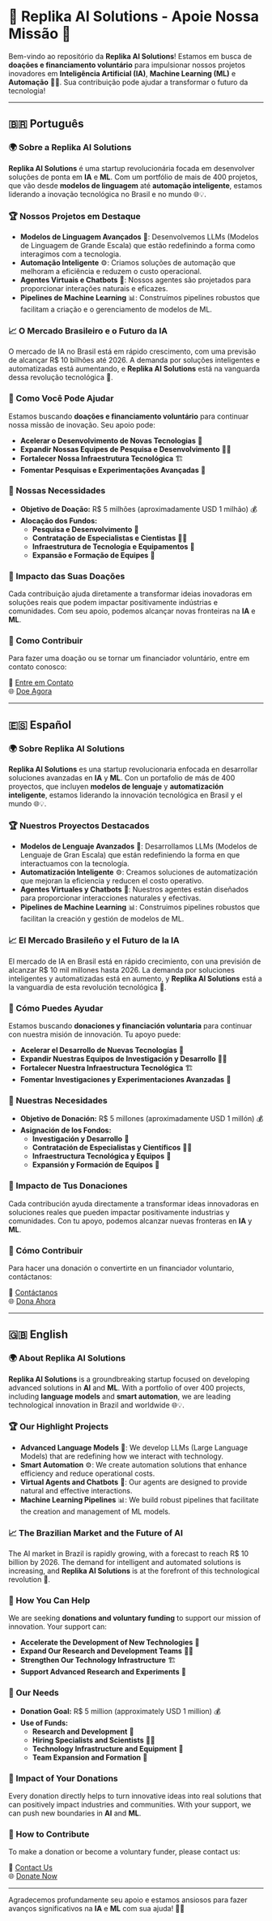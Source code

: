 # 🌟 Replika AI Solutions - Apoie Nossa Missão 🤝

Bem-vindo ao repositório da **Replika AI Solutions**! Estamos em busca de **doações e financiamento voluntário** para impulsionar nossos projetos inovadores em **Inteligência Artificial (IA)**, **Machine Learning (ML)** e **Automação** 🤖🚀. Sua contribuição pode ajudar a transformar o futuro da tecnologia!

---

## 🇧🇷 Português

### 🌍 Sobre a Replika AI Solutions

**Replika AI Solutions** é uma startup revolucionária focada em desenvolver soluções de ponta em **IA** e **ML**. Com um portfólio de mais de 400 projetos, que vão desde **modelos de linguagem** até **automação inteligente**, estamos liderando a inovação tecnológica no Brasil e no mundo 🌐💡.

### 🏆 Nossos Projetos em Destaque

- **Modelos de Linguagem Avançados** 🧠: Desenvolvemos LLMs (Modelos de Linguagem de Grande Escala) que estão redefinindo a forma como interagimos com a tecnologia.
- **Automação Inteligente** ⚙️: Criamos soluções de automação que melhoram a eficiência e reduzem o custo operacional.
- **Agentes Virtuais e Chatbots** 🤖: Nossos agentes são projetados para proporcionar interações naturais e eficazes.
- **Pipelines de Machine Learning** 📊: Construímos pipelines robustos que facilitam a criação e o gerenciamento de modelos de ML.

### 📈 O Mercado Brasileiro e o Futuro da IA

O mercado de IA no Brasil está em rápido crescimento, com uma previsão de alcançar R$ 10 bilhões até 2026. A demanda por soluções inteligentes e automatizadas está aumentando, e **Replika AI Solutions** está na vanguarda dessa revolução tecnológica 🌟.

### 🙏 Como Você Pode Ajudar

Estamos buscando **doações e financiamento voluntário** para continuar nossa missão de inovação. Seu apoio pode:

- **Acelerar o Desenvolvimento de Novas Tecnologias** 🚀
- **Expandir Nossas Equipes de Pesquisa e Desenvolvimento** 🧑‍💻
- **Fortalecer Nossa Infraestrutura Tecnológica** 🏗️
- **Fomentar Pesquisas e Experimentações Avançadas** 🔬

### 💸 Nossas Necessidades

- **Objetivo de Doação:** R$ 5 milhões (aproximadamente USD 1 milhão) 💰
- **Alocação dos Fundos:**
  - **Pesquisa e Desenvolvimento** 🧪
  - **Contratação de Especialistas e Cientistas** 👩‍🔬
  - **Infraestrutura de Tecnologia e Equipamentos** 🏢
  - **Expansão e Formação de Equipes** 👥

### 🎯 Impacto das Suas Doações

Cada contribuição ajuda diretamente a transformar ideias inovadoras em soluções reais que podem impactar positivamente indústrias e comunidades. Com seu apoio, podemos alcançar novas fronteiras na **IA** e **ML**.

### 🌟 Como Contribuir

Para fazer uma doação ou se tornar um financiador voluntário, entre em contato conosco:

📧 [Entre em Contato](mailto:contact@replikai-solutions.com)  
🌐 [Doe Agora](https://www.replika-ai-solutions.com/donate)

---

## 🇪🇸 Español

### 🌍 Sobre Replika AI Solutions

**Replika AI Solutions** es una startup revolucionaria enfocada en desarrollar soluciones avanzadas en **IA** y **ML**. Con un portafolio de más de 400 proyectos, que incluyen **modelos de lenguaje** y **automatización inteligente**, estamos liderando la innovación tecnológica en Brasil y el mundo 🌐💡.

### 🏆 Nuestros Proyectos Destacados

- **Modelos de Lenguaje Avanzados** 🧠: Desarrollamos LLMs (Modelos de Lenguaje de Gran Escala) que están redefiniendo la forma en que interactuamos con la tecnología.
- **Automatización Inteligente** ⚙️: Creamos soluciones de automatización que mejoran la eficiencia y reducen el costo operativo.
- **Agentes Virtuales y Chatbots** 🤖: Nuestros agentes están diseñados para proporcionar interacciones naturales y efectivas.
- **Pipelines de Machine Learning** 📊: Construimos pipelines robustos que facilitan la creación y gestión de modelos de ML.

### 📈 El Mercado Brasileño y el Futuro de la IA

El mercado de IA en Brasil está en rápido crecimiento, con una previsión de alcanzar R$ 10 mil millones hasta 2026. La demanda por soluciones inteligentes y automatizadas está en aumento, y **Replika AI Solutions** está a la vanguardia de esta revolución tecnológica 🌟.

### 🙏 Cómo Puedes Ayudar

Estamos buscando **donaciones y financiación voluntaria** para continuar con nuestra misión de innovación. Tu apoyo puede:

- **Acelerar el Desarrollo de Nuevas Tecnologías** 🚀
- **Expandir Nuestras Equipos de Investigación y Desarrollo** 🧑‍💻
- **Fortalecer Nuestra Infraestructura Tecnológica** 🏗️
- **Fomentar Investigaciones y Experimentaciones Avanzadas** 🔬

### 💸 Nuestras Necesidades

- **Objetivo de Donación:** R$ 5 millones (aproximadamente USD 1 millón) 💰
- **Asignación de los Fondos:**
  - **Investigación y Desarrollo** 🧪
  - **Contratación de Especialistas y Científicos** 👩‍🔬
  - **Infraestructura Tecnológica y Equipos** 🏢
  - **Expansión y Formación de Equipos** 👥

### 🎯 Impacto de Tus Donaciones

Cada contribución ayuda directamente a transformar ideas innovadoras en soluciones reales que pueden impactar positivamente industrias y comunidades. Con tu apoyo, podemos alcanzar nuevas fronteras en **IA** y **ML**.

### 🌟 Cómo Contribuir

Para hacer una donación o convertirte en un financiador voluntario, contáctanos:

📧 [Contáctanos](mailto:contact@replikai-solutions.com)  
🌐 [Dona Ahora](https://www.replika-ai-solutions.com/donate)

---

## 🇬🇧 English

### 🌍 About Replika AI Solutions

**Replika AI Solutions** is a groundbreaking startup focused on developing advanced solutions in **AI** and **ML**. With a portfolio of over 400 projects, including **language models** and **smart automation**, we are leading technological innovation in Brazil and worldwide 🌐💡.

### 🏆 Our Highlight Projects

- **Advanced Language Models** 🧠: We develop LLMs (Large Language Models) that are redefining how we interact with technology.
- **Smart Automation** ⚙️: We create automation solutions that enhance efficiency and reduce operational costs.
- **Virtual Agents and Chatbots** 🤖: Our agents are designed to provide natural and effective interactions.
- **Machine Learning Pipelines** 📊: We build robust pipelines that facilitate the creation and management of ML models.

### 📈 The Brazilian Market and the Future of AI

The AI market in Brazil is rapidly growing, with a forecast to reach R$ 10 billion by 2026. The demand for intelligent and automated solutions is increasing, and **Replika AI Solutions** is at the forefront of this technological revolution 🌟.

### 🙏 How You Can Help

We are seeking **donations and voluntary funding** to support our mission of innovation. Your support can:

- **Accelerate the Development of New Technologies** 🚀
- **Expand Our Research and Development Teams** 🧑‍💻
- **Strengthen Our Technology Infrastructure** 🏗️
- **Support Advanced Research and Experiments** 🔬

### 💸 Our Needs

- **Donation Goal:** R$ 5 million (approximately USD 1 million) 💰
- **Use of Funds:**
  - **Research and Development** 🧪
  - **Hiring Specialists and Scientists** 👩‍🔬
  - **Technology Infrastructure and Equipment** 🏢
  - **Team Expansion and Formation** 👥

### 🎯 Impact of Your Donations

Every donation directly helps to turn innovative ideas into real solutions that can positively impact industries and communities. With your support, we can push new boundaries in **AI** and **ML**.

### 🌟 How to Contribute

To make a donation or become a voluntary funder, please contact us:

📧 [Contact Us](mailto:contact@replikai-solutions.com)  
🌐 [Donate Now](https://www.replika-ai-solutions.com/donate)

---

Agradecemos profundamente seu apoio e estamos ansiosos para fazer avanços significativos na **IA** e **ML** com sua ajuda! 🌟🚀
